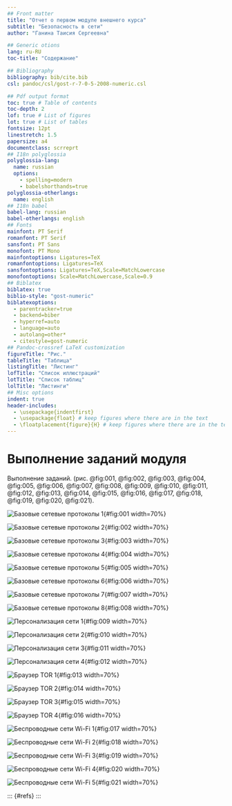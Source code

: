 ```yaml
---
## Front matter
title: "Отчет о первом модуле внешнего курса"
subtitle: "Безопасность в сети"
author: "Ганина Таисия Сергеевна"

## Generic otions
lang: ru-RU
toc-title: "Содержание"

## Bibliography
bibliography: bib/cite.bib
csl: pandoc/csl/gost-r-7-0-5-2008-numeric.csl

## Pdf output format
toc: true # Table of contents
toc-depth: 2
lof: true # List of figures
lot: true # List of tables
fontsize: 12pt
linestretch: 1.5
papersize: a4
documentclass: scrreprt
## I18n polyglossia
polyglossia-lang:
  name: russian
  options:
	- spelling=modern
	- babelshorthands=true
polyglossia-otherlangs:
  name: english
## I18n babel
babel-lang: russian
babel-otherlangs: english
## Fonts
mainfont: PT Serif
romanfont: PT Serif
sansfont: PT Sans
monofont: PT Mono
mainfontoptions: Ligatures=TeX
romanfontoptions: Ligatures=TeX
sansfontoptions: Ligatures=TeX,Scale=MatchLowercase
monofontoptions: Scale=MatchLowercase,Scale=0.9
## Biblatex
biblatex: true
biblio-style: "gost-numeric"
biblatexoptions:
  - parentracker=true
  - backend=biber
  - hyperref=auto
  - language=auto
  - autolang=other*
  - citestyle=gost-numeric
## Pandoc-crossref LaTeX customization
figureTitle: "Рис."
tableTitle: "Таблица"
listingTitle: "Листинг"
lofTitle: "Список иллюстраций"
lotTitle: "Список таблиц"
lolTitle: "Листинги"
## Misc options
indent: true
header-includes:
  - \usepackage{indentfirst}
  - \usepackage{float} # keep figures where there are in the text
  - \floatplacement{figure}{H} # keep figures where there are in the text
---
```



# Выполнение заданий модуля

Выполнение заданий. (рис. @fig:001, @fig:002, @fig:003, @fig:004, @fig:005, @fig:006, @fig:007, @fig:008, @fig:009, @fig:010, @fig:011, @fig:012, @fig:013, @fig:014, @fig:015, @fig:016, @fig:017, @fig:018, @fig:019, @fig:020, @fig:021).

![Базовые сетевые протоколы 1](image/1.png){#fig:001 width=70%}

![Базовые сетевые протоколы 2](image/2.png){#fig:002 width=70%}

![Базовые сетевые протоколы 3](image/3.png){#fig:003 width=70%}

![Базовые сетевые протоколы 4](image/4.png){#fig:004 width=70%}

![Базовые сетевые протоколы 5](image/5.png){#fig:005 width=70%}

![Базовые сетевые протоколы 6](image/6.png){#fig:006 width=70%}

![Базовые сетевые протоколы 7](image/7.png){#fig:007 width=70%}

![Базовые сетевые протоколы 8](image/8.png){#fig:008 width=70%}

![Персонализация сети 1](image/9.png){#fig:009 width=70%}

![Персонализация сети 2](image/10.png){#fig:010 width=70%}

![Персонализация сети 3](image/11.png){#fig:011 width=70%}

![Персонализация сети 4](image/12.png){#fig:012 width=70%}

![Браузер TOR 1](image/13.png){#fig:013 width=70%}

![Браузер TOR 2](image/14.png){#fig:014 width=70%}

![Браузер TOR 3](image/15.png){#fig:015 width=70%}

![Браузер TOR 4](image/16.png){#fig:016 width=70%}

![Беспроводные сети Wi-Fi 1](image/17.png){#fig:017 width=70%}

![Беспроводные сети Wi-Fi 2](image/18.png){#fig:018 width=70%}

![Беспроводные сети Wi-Fi 3](image/19.png){#fig:019 width=70%}

![Беспроводные сети Wi-Fi 4](image/20.png){#fig:020 width=70%}

![Беспроводные сети Wi-Fi 5](image/21.png){#fig:021 width=70%}


::: {#refs}
:::
